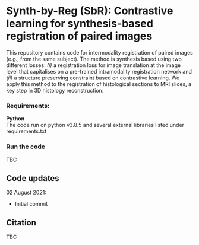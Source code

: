 # Synth-by-Reg (SbR): Contrastive learning for synthesis-based registration of paired images

This repository contains code for intermodality registration of paired images (e.g., from the same subject). The method is synthesis based using two different 
losses: _(i)_ a registration loss for image translation at the image level that capitalises on a pre-trained intramodality registration network and _(ii)_ a structure preserving
constraint  based  on  contrastive  learning. We apply this method to the registration of histological sections to MRI slices, a key step in 3D histology reconstruction.

### Requirements:
**Python** <br />
The code run on python v3.8.5 and several external libraries listed under requirements.txt


### Run the code
TBC

## Code updates

02 August 2021:
- Initial commit

## Citation
TBC

